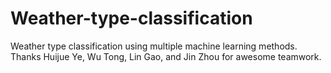 # Weather-type-classification
Weather type classification using multiple machine learning methods. <br />
Thanks Huijue Ye, Wu Tong, Lin Gao, and Jin Zhou for awesome teamwork.
